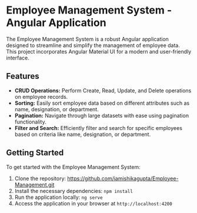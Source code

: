# Employee Management System - Angular Application

The Employee Management System is a robust Angular application designed to streamline and simplify the management of employee data. This project incorporates Angular Material UI for a modern and user-friendly interface.

## Features

- **CRUD Operations:** Perform Create, Read, Update, and Delete operations on employee records.
- **Sorting:** Easily sort employee data based on different attributes such as name, designation, or department.
- **Pagination:** Navigate through large datasets with ease using pagination functionality.
- **Filter and Search:** Efficiently filter and search for specific employees based on criteria like name, designation, or department.

## Getting Started

To get started with the Employee Management System:

1. Clone the repository: https://github.com/iamishikagupta/Employee-Management.git
2. Install the necessary dependencies: `npm install`
3. Run the application locally: `ng serve`
4. Access the application in your browser at `http://localhost:4200`

